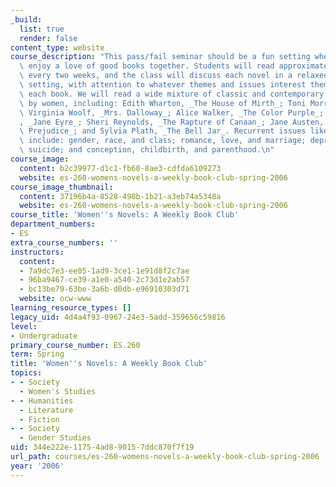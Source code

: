 ```yaml
---
_build:
  list: true
  render: false
content_type: website
course_description: "This pass/fail seminar should be a fun setting where we can all\
  \ enjoy a love of good books together. Students will read approximately one novel\
  \ every two weeks, and the class will discuss each novel in a relaxed and interactive\
  \ setting, with attention to whatever themes and issues interest them most about\
  \ each book. We will read a wide mixture of classic and contemporary novels written\
  \ by women, including: Edith Wharton, _The House of Mirth_; Toni Morrison, _Jazz_;\
  \ Virginia Woolf, _Mrs. Dalloway_; Alice Walker, _The Color Purple_; Charlotte Bront\xEB\
  , _Jane Eyre_; Sheri Reynolds, _The Rapture of Canaan_; Jane Austen, _Pride and\
  \ Prejudice_; and Sylvia Plath, _The Bell Jar_. Recurrent issues likely to be discussed\
  \ include: gender, race, and class; romance, love, and marriage; depression and\
  \ suicide; and conception, childbirth, and parenthood.\n"
course_image:
  content: b2c39977-d1c1-fb60-8ae3-cdfda6109273
  website: es-260-womens-novels-a-weekly-book-club-spring-2006
course_image_thumbnail:
  content: 37196b4a-8528-498b-1b21-a3eb74a5348a
  website: es-260-womens-novels-a-weekly-book-club-spring-2006
course_title: 'Women''s Novels: A Weekly Book Club'
department_numbers:
- ES
extra_course_numbers: ''
instructors:
  content:
  - 7a9dc7e3-ee05-1ad9-3ce1-1e91d8f2c7ae
  - 96ba9467-ce39-a1e0-a540-2c73d1e2ab57
  - bc13be79-63be-3a6b-d0db-e96910303d71
  website: ocw-www
learning_resource_types: []
legacy_uid: 4d4a4f93-0967-24e3-5add-359656c59816
level:
- Undergraduate
primary_course_number: ES.260
term: Spring
title: 'Women''s Novels: A Weekly Book Club'
topics:
- - Society
  - Women's Studies
- - Humanities
  - Literature
  - Fiction
- - Society
  - Gender Studies
uid: 344e222e-1175-4ad8-9015-7ddc870f7f19
url_path: courses/es-260-womens-novels-a-weekly-book-club-spring-2006
year: '2006'
---
```

